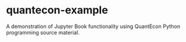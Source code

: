 # quantecon-example
A demonstration of Jupyter Book functionality using QuantEcon Python programming source material.
